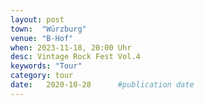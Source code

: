 ```yaml
---
layout: post
town:  "Würzburg"
venue: "B-Hof"
when: 2023-11-18, 20:00 Uhr
desc: Vintage Rock Fest Vol.4
keywords: "Tour"
category: tour
date:   2020-10-28 		#publication date
---
```


